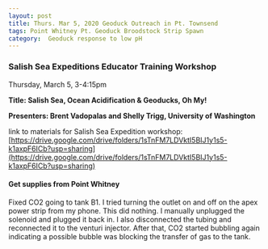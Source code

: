 ```yaml
---
layout: post
title: Thurs. Mar 5, 2020 Geoduck Outreach in Pt. Townsend
tags: Point Whitney Pt. Geoduck Broodstock Strip Spawn
category:  Geoduck response to low pH 
---
```




### Salish Sea Expeditions Educator Training Workshop

Thursday, March 5, 3-4:15pm


**Title: Salish Sea, Ocean Acidification & Geoducks, Oh My!**

**Presenters:  Brent Vadopalas and Shelly Trigg, University of Washington**

link to materials for Salish Sea Expedition workshop: [https://drive.google.com/drive/folders/1sTnFM7LDVktI5BIJ1y1s5-k1axpF6ICb?usp=sharing](https://drive.google.com/drive/folders/1sTnFM7LDVktI5BIJ1y1s5-k1axpF6ICb?usp=sharing)



#### Get supplies from Point Whitney
Fixed CO2 going to tank B1. I tried turning the outlet on and off on the apex power strip from my phone. This did nothing. I manually unplugged the solenoid and plugged it back in. I also disconnected the tubing and reconnected it to the venturi injector. After that, CO2 started bubbling again indicating a possible bubble was blocking the transfer of gas to the tank. 